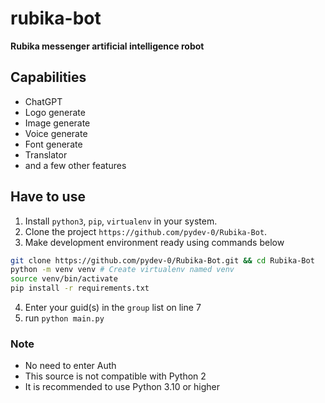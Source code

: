 # rubika-bot
**Rubika messenger artificial intelligence robot**

## Capabilities
- ChatGPT
- Logo generate
- Image generate
- Voice generate
- Font generate
- Translator
- and a few other features

## Have to use

1. Install   `python3`, `pip`, `virtualenv` in your system.
2. Clone the project `https://github.com/pydev-0/Rubika-Bot`.
3. Make development environment ready using commands below
```bash
git clone https://github.com/pydev-0/Rubika-Bot.git && cd Rubika-Bot
python -m venv venv # Create virtualenv named venv
source venv/bin/activate
pip install -r requirements.txt
```
4. Enter your guid(s) in the `group` list on line 7
5. run `python main.py`

### Note
- No need to enter Auth
- This source is not compatible with Python 2
- It is recommended to use Python 3.10 or higher
